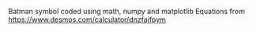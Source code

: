 Batman symbol coded using math, numpy and matplotlib
Equations from https://www.desmos.com/calculator/dnzfajfpym
